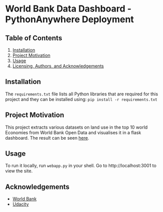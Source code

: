 # World Bank Data Dashboard - PythonAnywhere Deployment

## Table of Contents

1. [Installation](#installation)
2. [Project Motivation](#motivation)
3. [Usage](#usage)
5. [Licensing, Authors, and Acknowledgements](#licensing)

## Installation <a name="installation"></a>
The `requirements.txt` file lists all Python libraries that are required for this project and they can be installed using:
```pip install -r requirements.txt```

## Project Motivation<a name="motivation"></a>
This project extracts various datasets on land use in the top 10 world Economies from World Bank Open Data  and visualises it in a flask dashboard.
The result can be seen [here](http://rajatsharma369007.pythonanywhere.com/).

## Usage<a name="usage"></a>
To run it locally, run `webapp.py` in your shell. Go to http://localhost:3001 to view the site.

## Acknowledgements<a name="licensing"></a>

* [World Bank](https://data.worldbank.org/)
* [Udacity](https://www.udacity.com/)